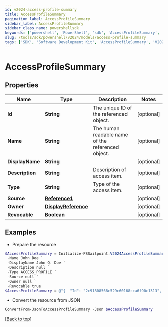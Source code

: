 ```yaml
---
id: v2024-access-profile-summary
title: AccessProfileSummary
pagination_label: AccessProfileSummary
sidebar_label: AccessProfileSummary
sidebar_class_name: powershellsdk
keywords: ['powershell', 'PowerShell', 'sdk', 'AccessProfileSummary', 'V2024AccessProfileSummary'] 
slug: /tools/sdk/powershell/v2024/models/access-profile-summary
tags: ['SDK', 'Software Development Kit', 'AccessProfileSummary', 'V2024AccessProfileSummary']
---
```



# AccessProfileSummary

## Properties

Name | Type | Description | Notes
------------ | ------------- | ------------- | -------------
**Id** | **String** | The unique ID of the referenced object. | [optional] 
**Name** | **String** | The human readable name of the referenced object. | [optional] 
**DisplayName** | **String** |  | [optional] 
**Description** | **String** | Description of access item. | [optional] 
**Type** | **String** | Type of the access item. | [optional] 
**Source** | [**Reference1**](reference1) |  | [optional] 
**Owner** | [**DisplayReference**](display-reference) |  | [optional] 
**Revocable** | **Boolean** |  | [optional] 

## Examples

- Prepare the resource
```powershell
$AccessProfileSummary = Initialize-PSSailpoint.V2024AccessProfileSummary  -Id 2c91808568c529c60168cca6f90c1313 `
 -Name John Doe `
 -DisplayName John Q. Doe `
 -Description null `
 -Type ACCESS_PROFILE `
 -Source null `
 -Owner null `
 -Revocable true
$AccessProfileSummary = @"{  "Id": "2c91808568c529c60168cca6f90c1313", "Name": "John Doe", "DisplayName": "John Q. Doe", "Description": "null", "Type": "ACCESS_PROFILE", "Source": null, "Owner": null, "Revocable": true }"@
```

- Convert the resource from JSON
```powershell
ConvertFrom-JsonToAccessProfileSummary -Json $AccessProfileSummary
```


[[Back to top]](#) 

